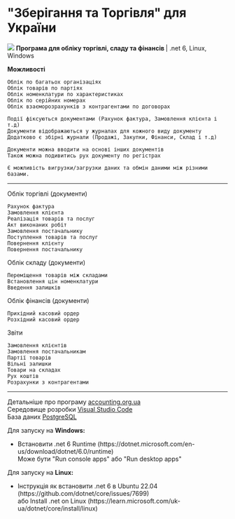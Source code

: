 # "Зберігання та Торгівля" для України
 <img src="https://accounting.org.ua/images/storage_and_trade.ico?v=3" /> <b>Програма для обліку торгівлі, сладу та фінансів </b> | .net 6, Linux, Windows <br/>
   
 <b>Можливості</b>
    
    Облік по багатьох організаціях
    Облік товарів по партіях
    Облік номенклатури по характеристиках
    Облік по серійних номерах
    Облік взаєморозрахунків з контрагентами по договорах

    Події фіксуються документами (Рахунок фактура, Замовлення клієнта і т.д)
    Документи відображаються у журналах для кожного виду документу
    Додатково є збірні журнали (Продажі, Закупки, Фінанси, Склад і т.д)
    
    Документи можна вводити на основі інших документів
    Також можна подивитись рух документу по регістрах
    
    Є можливість вигрузки/загрузки даних та обмін даними між різними базами.
     
<hr />
 

 Облік торгівлі (документи)

    Рахунок фактура
    Замовлення клієнта
    Реалізація товарів та послуг
    Акт виконаних робіт
    Замовлення постачальнику
    Поступлення товарів та послуг
    Повернення клієнту
    Повернення постачальнику

Облік складу (документи)

    Переміщення товарів між складами
    Встановлення цін номенклатури
    Введення залишків

Облік фінансів (документи)

    Прихідний касовий ордер
    Розхідний касовий ордер

Звіти

    Замовлення клієнтів
    Замовлення постачальникам
    Партії товарів
    Вільні залишки
    Товари на складах
    Рух коштів
    Розрахунки з контрагентами

<hr />

  Детальніше про програму [accounting.org.ua](https://accounting.org.ua/storage_and_trade.html)<br/>
  Середовище розробки [Visual Studio Code](https://code.visualstudio.com)<br/>
  База даних [PostgreSQL](https://www.enterprisedb.com/downloads/postgres-postgresql-downloads)<br/>

Для запуску на <b>Windows:</b>

<ul>
 <li>
  Встановити .net 6 Runtime (https://dotnet.microsoft.com/en-us/download/dotnet/6.0/runtime)<br/>
  Може бути "Run console apps" або "Run desktop apps"
 </li>
</ul>
 
Для запуску на <b>Linux:</b>

<ul>
 <li>
  Інструкція як встановити .net 6 в Ubuntu 22.04 (https://github.com/dotnet/core/issues/7699)<br/>
  або Install .net on Linux (https://learn.microsoft.com/uk-ua/dotnet/core/install/linux)
 </li>
</ul>
